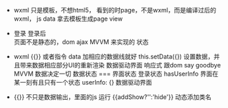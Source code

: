 - wxml 只是模板，不想html5，
  看到的时page，不是wxml，而是编译过后的wxml，
  js data 拿去模板生成page view

- 登录  登录后  
  页面不是静态的，dom ajax 
  MVVM 来实现的 状态

- wxml {{}} 或者指令 data 加相应的数据线就好
  this.setData({})  设置数据，并且带来数据相应部分UI的重新渲染
  数据驱动界面 响应式 
  跟dom say goodbye 
  MVVM 数据决定一切
  数据状态 === 界面状态
  登录状态 hasUserInfo 界面在某一刻有且只有一个状态
  userInfo: {} 数据驱动界面

- {{}} 不只是数据输出，里面的js 运行
  {{addShow?'':'hide'}} 动态添加类名